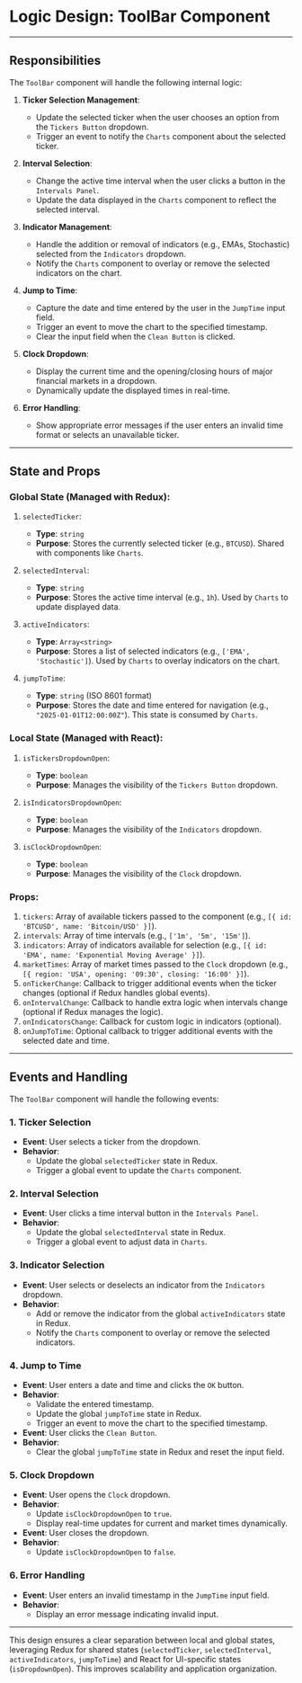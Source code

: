 # Logic Design: ToolBar Component

---

## **Responsibilities**
The `ToolBar` component will handle the following internal logic:

1. **Ticker Selection Management**:
   - Update the selected ticker when the user chooses an option from the `Tickers Button` dropdown.
   - Trigger an event to notify the `Charts` component about the selected ticker.

2. **Interval Selection**:
   - Change the active time interval when the user clicks a button in the `Intervals Panel`.
   - Update the data displayed in the `Charts` component to reflect the selected interval.

3. **Indicator Management**:
   - Handle the addition or removal of indicators (e.g., EMAs, Stochastic) selected from the `Indicators` dropdown.
   - Notify the `Charts` component to overlay or remove the selected indicators on the chart.

4. **Jump to Time**:
   - Capture the date and time entered by the user in the `JumpTime` input field.
   - Trigger an event to move the chart to the specified timestamp.
   - Clear the input field when the `Clean Button` is clicked.

5. **Clock Dropdown**:
   - Display the current time and the opening/closing hours of major financial markets in a dropdown.
   - Dynamically update the displayed times in real-time.

6. **Error Handling**:
   - Show appropriate error messages if the user enters an invalid time format or selects an unavailable ticker.

---

## **State and Props**

### **Global State (Managed with Redux)**:
1. `selectedTicker`:  
   - **Type**: `string`  
   - **Purpose**: Stores the currently selected ticker (e.g., `BTCUSD`). Shared with components like `Charts`.

2. `selectedInterval`:  
   - **Type**: `string`  
   - **Purpose**: Stores the active time interval (e.g., `1h`). Used by `Charts` to update displayed data.

3. `activeIndicators`:  
   - **Type**: `Array<string>`  
   - **Purpose**: Stores a list of selected indicators (e.g., `['EMA', 'Stochastic']`). Used by `Charts` to overlay indicators on the chart.

4. `jumpToTime`:  
   - **Type**: `string` (ISO 8601 format)  
   - **Purpose**: Stores the date and time entered for navigation (e.g., `"2025-01-01T12:00:00Z"`). This state is consumed by `Charts`.

### **Local State (Managed with React)**:
1. `isTickersDropdownOpen`:  
   - **Type**: `boolean`  
   - **Purpose**: Manages the visibility of the `Tickers Button` dropdown.

2. `isIndicatorsDropdownOpen`:  
   - **Type**: `boolean`  
   - **Purpose**: Manages the visibility of the `Indicators` dropdown.

3. `isClockDropdownOpen`:  
   - **Type**: `boolean`  
   - **Purpose**: Manages the visibility of the `Clock` dropdown.

### **Props**:
1. `tickers`: Array of available tickers passed to the component (e.g., `[{ id: 'BTCUSD', name: 'Bitcoin/USD' }]`).
2. `intervals`: Array of time intervals (e.g., `['1m', '5m', '15m']`).
3. `indicators`: Array of indicators available for selection (e.g., `[{ id: 'EMA', name: 'Exponential Moving Average' }]`).
4. `marketTimes`: Array of market times passed to the `Clock` dropdown (e.g., `[{ region: 'USA', opening: '09:30', closing: '16:00' }]`).
5. `onTickerChange`: Callback to trigger additional events when the ticker changes (optional if Redux handles global events).
6. `onIntervalChange`: Callback to handle extra logic when intervals change (optional if Redux manages the logic).
7. `onIndicatorsChange`: Callback for custom logic in indicators (optional).
8. `onJumpToTime`: Optional callback to trigger additional events with the selected date and time.

---

## **Events and Handling**
The `ToolBar` component will handle the following events:

### 1. **Ticker Selection**
- **Event**: User selects a ticker from the dropdown.
- **Behavior**:
  - Update the global `selectedTicker` state in Redux.
  - Trigger a global event to update the `Charts` component.

### 2. **Interval Selection**
- **Event**: User clicks a time interval button in the `Intervals Panel`.
- **Behavior**:
  - Update the global `selectedInterval` state in Redux.
  - Trigger a global event to adjust data in `Charts`.

### 3. **Indicator Selection**
- **Event**: User selects or deselects an indicator from the `Indicators` dropdown.
- **Behavior**:
  - Add or remove the indicator from the global `activeIndicators` state in Redux.
  - Notify the `Charts` component to overlay or remove the selected indicators.

### 4. **Jump to Time**
- **Event**: User enters a date and time and clicks the `OK` button.
- **Behavior**:
  - Validate the entered timestamp.
  - Update the global `jumpToTime` state in Redux.
  - Trigger an event to move the chart to the specified timestamp.
- **Event**: User clicks the `Clean Button`.
- **Behavior**:
  - Clear the global `jumpToTime` state in Redux and reset the input field.

### 5. **Clock Dropdown**
- **Event**: User opens the `Clock` dropdown.
- **Behavior**:
  - Update `isClockDropdownOpen` to `true`.
  - Display real-time updates for current and market times dynamically.
- **Event**: User closes the dropdown.
- **Behavior**:
  - Update `isClockDropdownOpen` to `false`.

### 6. **Error Handling**
- **Event**: User enters an invalid timestamp in the `JumpTime` input field.
- **Behavior**:
  - Display an error message indicating invalid input.

---

This design ensures a clear separation between local and global states, leveraging Redux for shared states (`selectedTicker`, `selectedInterval`, `activeIndicators`, `jumpToTime`) and React for UI-specific states (`isDropdownOpen`). This improves scalability and application organization.
